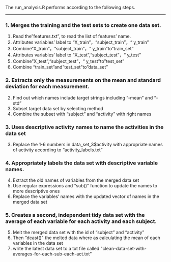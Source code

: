 
The run_analysis.R performs according to the following steps.
_____________
     

### 1. Merges the training and the test sets to create one data set.
   1. Read the”features.txt”, to read the list of features’ name.
   1.  Attributes variables’ label to “X_train”，“subject_train”，“ y_train”  
   1. Combine“X_train”，“subject_train”，“ y_train”to”train_set”
   1. Attributes variables’ label to ”X_test”,“subject_test”，“ y_test”
   1. Combine”X_test”,“subject_test”，“ y_test”to”test_set”
   1. Combine “train_set”and”test_set”to”data_set” 


     
### 2. Extracts only the measurements on the mean and standard deviation for each measurement. 
   2. Find out which names include target strings including ”-mean” and “-std”
   2. Subset target data set by selecting method
   2. Combine the subset with “subject” and “activity” with right names
    

     
### 3. Uses descriptive activity names to name the activities in the data set
   3. Replace the 1-6 numbers in data_set_3$activity with appropriate names of activity according to “activity_labels.txt”
   
     

### 4. Appropriately labels the data set with descriptive variable names. 
   4. Extract the old names of variables from the merged data set
   4. Use regular expressions and “sub()” function to update the names to more descriptive ones
   4. Replace the variables’ names with the updated vector of names in the merged data set


 
### 5. Creates a second, independent tidy data set with the average of each variable for each activity and each subject. 
   5. Melt the merged data set with the id of “subject” and “activity”
   5. Then “dcast()" the melted data where as calculating the mean of each variables in the data set
   5. write the latest data set to a txt file called "clean-data-set-with-averages-for-each-sub-each-act.txt”


